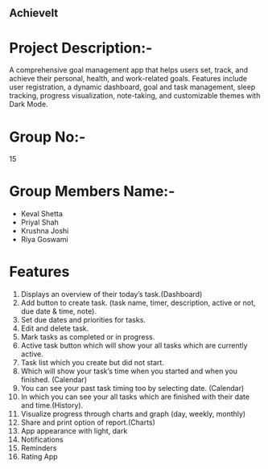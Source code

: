 ## AchieveIt

# Project Description:- 
A comprehensive goal management app that helps users set, track, and achieve their personal, health, and work-related goals. Features include user registration, a dynamic dashboard, goal and task management, sleep tracking, progress visualization, note-taking, and customizable themes with Dark Mode.

# Group No:- 
15

# Group Members Name:-
- Keval Shetta
- Priyal Shah
- Krushna Joshi
- Riya Goswami

# Features
1. Displays an overview of their today’s task.(Dashboard)
2. Add button to create task. (task name, timer, description, active or not, due date & time, note).
3. Set due dates and priorities for tasks.
4. Edit and delete task.
5. Mark tasks as completed or in progress.
6. Active task button which will show your all tasks which are currently active.
7. Task list which you create but did not start.
8. Which will show your task’s time when you started and when you finished. (Calendar)
9. You can see your past task timing too by selecting date. (Calendar)
10. In which you can see your all tasks which are finished with their date and time.(History).
11. Visualize progress through charts and graph (day, weekly, monthly) 
12. Share and print option of report.(Charts)
13. App appearance with light, dark
14. Notifications
15. Reminders 
16. Rating App


